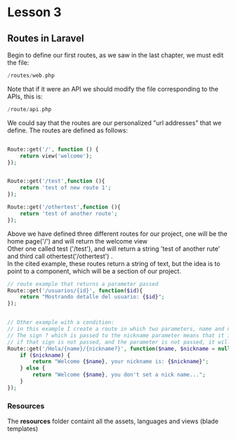 # Lesson 3

## Routes in Laravel

Begin to define our first routes, as we saw in the last chapter, we must edit the file:
```php
/routes/web.php      
```
Note that if it were an API we should modify the file corresponding to the APIs, this is:
```php
/route/api.php  
```
We could say that the routes are our  personalized "url addresses" that we define. The routes are defined as follows:    

```php

Route::get('/', function () {
    return view('welcome');
});


Route::get('/test',function (){
    return 'test of new route 1';
});

Route::get('/othertest',function (){
    return 'test of another route';
});

```

Above we have defined three different routes for our project, one will be the home page('/') and will return the welcome view     
Other one called test ('/test'), and will return a string 'test of another rute'
and third call othertest('/othertest') .  
In the cited example, these routes return a string of text, but the idea is to point to a component, which will be a section of our project.



```php
// route example that returns a parameter passed
Route::get('/usuarios/{id}', function($id){
    return "Mostrando detalle del usuario: {$id}";
});


// Other example with a condition:
// in this example I create a route in which two parameters, name and nickname must be passed
// The sign ? which is passed to the nickname parameter means that it is optional,   
// if that sign is not passed, and the parameter is not passed, it will give an error.   
Route::get('/Hola/{name}/{nickname?}', function($name, $nickname = null){
    if ($nickname) {
        return "Welcome {$name}, your nickname is: {$nickname}";
    } else {
        return "Welcome {$name}, you don't set a nick name...";
    }
});
```






### Resources

The __resources__ folder containt all the assets, languages and views (blade templates)








